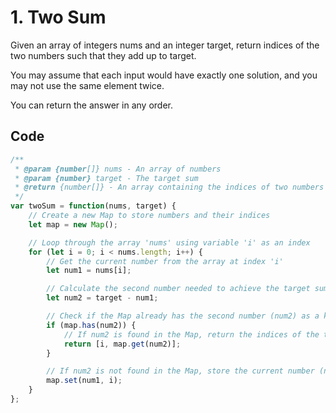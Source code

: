 # 1. Two Sum
Given an array of integers nums and an integer target, return indices of the two numbers such that they add up to target.

You may assume that each input would have exactly one solution, and you may not use the same element twice.

You can return the answer in any order.
## Code
```javascript
/**
 * @param {number[]} nums - An array of numbers
 * @param {number} target - The target sum
 * @return {number[]} - An array containing the indices of two numbers whose sum equals the target
 */
var twoSum = function(nums, target) {
    // Create a new Map to store numbers and their indices
    let map = new Map();

    // Loop through the array 'nums' using variable 'i' as an index
    for (let i = 0; i < nums.length; i++) {
        // Get the current number from the array at index 'i'
        let num1 = nums[i];

        // Calculate the second number needed to achieve the target sum
        let num2 = target - num1;

        // Check if the Map already has the second number (num2) as a key
        if (map.has(num2)) {
            // If num2 is found in the Map, return the indices of the two numbers
            return [i, map.get(num2)];
        }

        // If num2 is not found in the Map, store the current number (num1) and its index (i) in the Map
        map.set(num1, i);
    }
};


```